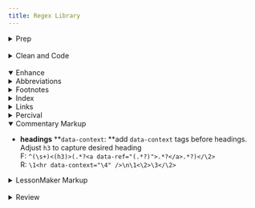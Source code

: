 ```yaml
---
title: Regex Library
---
```

<details close>

<summary>Prep</summary>

* **extract text**: in the Find window, choose <mark>'Extract'</mark> to pull contents from a file or project.<br>F: `<body(?msi)(.*?)</body>`
* **remove divs: **Find divs and replace with only the div content<br>F: `<div( class="[^"]+")?>((.|\s)*?)</div>`<br>R: `\2`

</details>

<br>

<details close>

<summary>Clean and Code</summary>

<br>

<details close>

<summary>Languages, Apparatus and Symbols</summary>

* **lang-hbo: **Find instances of Hebrew.<br>F: `(([ְֱֲֳִֵֶַָֹֺֻּֽ֑֖֛֢֣֤֥֦֧֪֚֭֮֒֓֔֕֗֘֙֜֝֞֟֠֡֨֩֫֬֯־ֿ׀ׁׂ׃ׅׄ׆ׇאבגדהוזחטיךכלםמןנסעףפץצקרשתװױײ׳״]+-? ?)+)`
* **lang-grc: **Find instances of Greek.<br>F: `([\p{Greek}][\p{Greek} ́¨ˆ̂˘̆̑̃ˋ̔̓ ͂.,’“;]+\b)`
* **apparatus symbols: **Find apparatus symbols.<br>F: `([ℵ]|&#x(?:2135;|E(?:00[021];|5(?:0[45E6FA];|1[034679];))))`
* **check lang:** Find special lang characters.<br>F: `<span class="([^"]+)">([^A-Z][^<]*[āåâêëėèēîīôöòōûüū][^<]*)</span>`
* **extract lang: **Choose <mark>'Extract'</mark> to create a list of italicized words. Use this list to look for untagged `lang` or `translit`.<br>F: `<span class="(italic|i)">([^<]*)</span>`
* **ampersands: **replace ampersands<br>F: `([^>])&`<br>R: `\1\&#38;`

</details>

<details close>

<summary>Page Breaks and Paragraphs</summary>

* **pagebreak breaking words: **Find pagebreaks that are in between words.<br>F: `([a-z]+)-\s*(<span epub:type="pagebreak" id="[^"]*" title="[^"]*"></span>)`<br>R: `\2 \1`
* **pagebreak with no space: **Find page breaks that have no space on either side.<br>F: `(\w+<span epub:type="pagebreak" id="[^"]*" title="[^"]*"></span>)(\w+)`<br>R: `\1 \2`
* **pagebreak begin line space: **Find a pagebreak that has a space at the beginning of a line<br>F: `(<[^>]*><span epub:type="pagebreak"[^>]*></span>)\s`<br>R: `\1`
* **find broken paragraphs (1): **Find potential broken paragraphs<br>F: `([^\.|!|”|?|"|>|)|:])</p>\s*<p[^>]*>\s*(<span epub:type="pagebreak" id="page.+?" title="[^>]*></span>)`<br>R: `\1 \2`
* **find broken paragraphs (2): **Find potential broken paragraphs<br>F: `<p([^>]*)>\s*(<span epub:type="pagebreak" id="page.+?" title="[^>]*></span>)([a-z]+)`<br>! Case sensitive

</details>

<details close>

<summary>Scriptext</summary>

* **scriptext finder (1): **Find blockquotes that have `data-ref` tags in them. (<mark>Use _after_ running Percival</mark>)<br>F: `<blockquote>(\s*(<p[^>]*>.*?</p>\s*)*<p[^>]*>.*?(<a data-ref="[^"]*">[^<]*</a>.*?</p>\s*</blockquote>))`<br>R: `<blockquote class="scriptext">\1`
* **scriptext finder (2): **Find blockquotes that have a `data-ref` before it. (<mark>Use _after_ running Percival</mark>)<br>F: `(<a data-ref="[^"]*">([^<]*)</a>(:|.)</p>\s*)<blockquote>`<br>R: `\1<blockquote class="scriptext">`

</details>

<details close>

<summary>Spacing</summary>

* **no space between words: **Find and replace words with no space in between<br>F: `(<span class="(?!label)[^"]*">[^<]*</span>)(\w)`<br>R: `\1 \2`
* **no space between spans: **Find and replace span tags with no space in between<br>F: `(<span class="(?!label)[^"]*">[^<]*</span>)(<span class="(?!label)[^"]*">\w+[^<]*</span>)`<br>R:`\1 \2`
* **no space open parens: **Find and replace an opening parenthesis with no space before<br>F: `(\w</span>)(\()`<br>R: `\1 \2`
* **begin span spacing:** Find spans lacking a space before<br> F: `([a-z]+)(<span)`<br>R: `\1 \2`
* **space after first tag: **Find and replace opening tags with a space after<br>F: `<([^>])> (.*?)`<br>R: `<\1>\2`
* **space before last tag:** Find and replace closing tags with a space before<br>F:  `</(p|td|h1|h2|h3)>`<br>R: `</\1>`
* **dash spacing:** Find dashes with potential spacing issues<br>F: `(\s[^>/= ]*\s[-–][^</= ]*\s|\s[^>/= ]*[-–]\s[^</= ]*\s)`
* **space after comma: **Find a comma with no space after<br>F: `,([^"’”'<0-9 —\)]+)`<br>R: `, \1`

</details>

<details close>

<summary>Spans</summary>

* **span combine (1): **Find and replace to combine the content of spans with the same class<br>F: `<span class="([^"]*)">([^<]*)</span>(\s*)<span class="\1">([^<]*)</span>`<br>R: `<span class="\1">\2\3\4</span>`
* **span combine (2): **Find and replace spans that can be combined into a single class<br>F: `<span class="([^"]*)"><span class="([^"]*)">([^<]*)</span></span>`<br>R: `<span class="\1 \2">\3</span>`
* **remove spans from headings:** Find spans in headings that are potentially not needed<br>F: `(<h\d[^>]*>.*?)<span(\s*class="(?!label)[^"]*")*>([^<]*)</span>(.*?</h\d>)`<br>R: `\1\3\4`
* **remove space within spans:** Find spans with a space inside<br>F: `<span class="([^"]+)"> ([^<]+)</span>`<br>R: `<span class="\1">\2</span>` (include the space _before_ the span)<br><br>F: `<span class="([^"]+)">([^<]+) </span>`<br>R: `<span class="\1">\2</span>` (include the space _after_ the span)
* **move non-english chars in span:** Find and replace the class of a span containing non-english characters<br>F: `<span class="(italic|i)">([^a-zA-Z0-9\s]+)</span>`<br>R: `<span class="\1">\2</span>`
* **remove unnecessary span:** Find spans around punctuation and replace without the span<br>F: `<span class="[^"]*">(‘|“|’|”|\.|\)|\(|\?|!|,)+</span>`<br>R: `\1`
* **repeating spans:** Find and replace adjacent spans that repeat<br>F: `<span class="([^\n<>]+)">([^\n<>]+)</span><span class="\1">`<br>R: `<span class="\1">\2`

</details>

</details>

<br>

<details open>

<summary>Enhance</summary>

<details close>

<summary>Abbreviations</summary>

* **tables to ABBR 1: **convert tables to abbreviation lists<br>F: `<tr>\s*<td>(.*?)</td>\s*<td>(.*?)</td>\s*</tr>`<br>R: `<dt epub:type="glossterm"><dfn>\1</dfn></dt><dd epub:type="glossdef">\2</dd>`
* **tables to ABBR 2: **after running _tables to ABBR 1_ use this regex to format the lists new lines<br>F: `<dfn>(.*?)</dfn></dt><dd epub:type="glossdef">(.*?)</dd>`<br>R: `\n\s\s\s\s\s\s\s\s\s\s\s\s<dfn>\1</dfn>\n\s\s\s\s\s\s\s\s\s\s</dt>\n\s\s\s\s\s\s\s\s\s\s<dd epub:type="glossdef">\2</dd>`

</details>

<details close>

<summary>Footnotes</summary>

* **remove space before footnote: **find and replace extra space before a footnote indicator<br>F: `\s<sup class="fn"`<br>R: `<sup class="fn"`
* **unique footnote reference id: **use filename to make footnote reference id unique<br>F: `<sup class="fn" id="note-backlink-(\d+)"><a epub:type="noteref" href="([^#]+)_([^#]*?).xhtml#note-(\d+)">\[(\d+)\]</a></sup>`<br>R: `<sup class="fn" id="note-backlink-\3-\1"><a epub:type="noteref" href="\2_\3.xhtml#note-\3-\4">[\5]</a></sup>`
* **unique footnote indicator id:** use filename to make footnote id unique<br>F: `<div id="note-(\d+)" epub:type="footnote">\s*<p><sup><a href="([^#]+)_([^#]*?)\.xhtml#note-backlink-(\d+)">`<br>R: `<div id="note-\3-\1" epub:type="footnote"><p><sup><a href="\2_\3.xhtml#note-backlink-\3-\4">`

</details>

<details close>

<summary>Index</summary>

* **move pagebreaks up top:** find pagebreaks in a file and move them before the h1. (<mark>Run multiple times until there are no new finds</mark>)<br>F: `(<h1[^>]*>.*?</h1>(?msi)(.*?))(<span epub:type="pagebreak"[^>]*></span>)`<br>R: `\3\1`

</details>

<details close>

<summary>Links</summary>

* **add `target="_blank"` to links: **Add `target="_blank"` attribute to existing external links<br>F: `<a href="http([^"]+)">`<br>R: `<a href="http\1" target="_blank" rel="noopener">`
* **URLs: **Add links to URLs (Does not capture every instance)<br>F: `\shttp(.+?)([;|\.|,|\)][\s|<])`<br>R: `\s<a href="http\1" target="_blank" rel="noopener">http\1</a>\2\3`
* **link chapters: **Find potential instances where chapters can be linked. Adjust the word `first` to `second` and the number `1` to `2` etc., to find all chapters<br>F: `(first chap(\.|ters?)|chap(s?\.|ters?) 1)(?!\d)`
* **link parts:** Find potential instances where parts can be linked. Adjust the word `first` to `second` and the number `1` to `2` etc., to find all parts<br>F: `(first part|parts? 1)(?!\d)`

</details>

<details close>

<summary>Percival</summary>

* **percival parsing: **add parsing tags before headings containing scripture. Replace `Gen` with Bible book needed<br>F: `^(\s+)<(h\d)>(.*?)(\d+):(.*?)</\2>`<br>R: `\1<span data-parsing="Gen.\4"></span>\n\1<\2>\3\4:\5</\2>`

</details>

<details open>

<summary>Commentary Markup</summary>

* **headings** **`data-context`: **add `data-context` tags before headings. Adjust `h3` to capture desired heading<br>F: `^(\s+)<(h3)>(.*?<a data-ref="(.*?)">.*?</a>.*?)</\2>`<br>R: `\1<hr data-context="\4" />\n\1<\2>\3</\2>`

</details>

<details close>

<summary>LessonMaker Markup</summary>



</details>

</details>

<br>

<details close>

<summary>Review</summary>

* `code`, description

</details>
